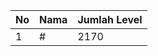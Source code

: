 | No | Nama            | Jumlah Level |
|----|-----------------|--------------|
| 1  | #    |    2170        |

